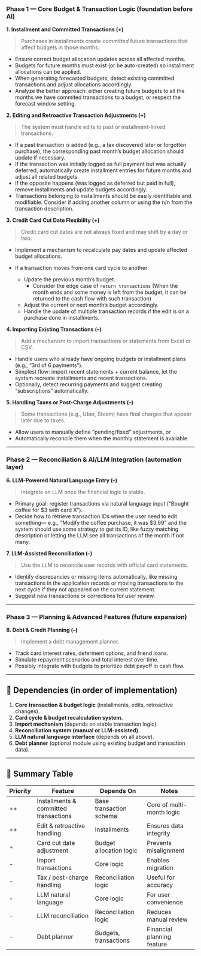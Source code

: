 
### **Phase 1 — Core Budget & Transaction Logic (foundation before AI)**

**1. Installment and Committed Transactions (+)**

> Purchases in installments create *committed* future transactions that affect budgets in those months.

* Ensure correct budget allocation updates across all affected months.
* Budgets for future months must exist (or be auto-created) so installment allocations can be applied.
* When generating forecasted budgets, detect existing committed transactions and adjust allocations accordingly.
* Analyze the better approach: either creating future budgets to all the months we have commited transactions to a budget, or respect the forecast window setting.

**2. Editing and Retroactive Transaction Adjustments (+)**

> The system must handle edits to past or installment-linked transactions.

* If a past transaction is added (e.g., a tax discovered later or forgotten purchase), the corresponding past month’s budget allocation should update if necessary.
* If the transaction was initially logged as full payment but was actually deferred, automatically create installment entries for future months and adjust all related budgets.
* If the opposite happens (was logged as deferred but paid in full), remove installments and update budgets accordingly.
* Transactions belonging to installments should be easily identifiable and modifiable. Consider if adding another column or using the n/n from the transaction description.

**3. Credit Card Cut Date Flexibility (+)**

> Credit card cut dates are not always fixed and may shift by a day or two.

* Implement a mechanism to recalculate pay dates and update affected budget allocations.
* If a transaction moves from one card cycle to another:

  * Update the previous month’s budget.
    * Consider the edge case of `return transactions` (When the month ends and some money is left from the budget, it can be returned to the cash flow with such transaction)
  * Adjust the current or next month’s budget accordingly.
  * Handle the update of multiple transaction records if the edit is on a purchase done in installments.


**4. Importing Existing Transactions (–)**

> Add a mechanism to import transactions or statements from Excel or CSV.

* Handle users who already have ongoing budgets or installment plans (e.g., “3rd of 6 payments”).
* Simplest flow: import recent statements + current balance, let the system recreate installments and recent transactions.
* Optionally, detect recurring payments and suggest creating “subscriptions” automatically.

**5. Handling Taxes or Post-Charge Adjustments (–)**

> Some transactions (e.g., Uber, Steam) have final charges that appear later due to taxes.

* Allow users to manually define “pending/fixed” adjustments, or
* Automatically reconcile them when the monthly statement is available.

---

### **Phase 2 — Reconciliation & AI/LLM Integration (automation layer)**

**6. LLM-Powered Natural Language Entry (–)**

> Integrate an LLM once the financial logic is stable.

* Primary goal: register transactions via natural language input (“Bought coffee for $3 with card X”).
* Decide how to retrieve transaction IDs when the user need to edit something— e.g., "Modify the coffee purchase, it was $3.99" and the system should use some strategy to get its ID, like fuzzy matching description or letting the LLM see all transactions of the month if not many.

**7. LLM-Assisted Reconciliation (–)**

> Use the LLM to reconcile user records with official card statements.

* Identify discrepancies or missing items automatically, like missing transactions in the application records or moving transactions to the next cycle if they not appeared on the current statement.
* Suggest new transactions or corrections for user review.

---

### **Phase 3 — Planning & Advanced Features (future expansion)**

**8. Debt & Credit Planning (–)**

> Implement a debt management planner.

* Track card interest rates, deferment options, and friend loans.
* Simulate repayment scenarios and total interest over time.
* Possibly integrate with budgets to prioritize debt payoff in cash flow.

---

## 🧩 Dependencies (in order of implementation)

1. **Core transaction & budget logic** (installments, edits, retroactive changes).
2. **Card cycle & budget recalculation system.**
3. **Import mechanism** (depends on stable transaction logic).
4. **Reconciliation system (manual or LLM-assisted).**
5. **LLM natural language interface** (depends on all above).
6. **Debt planner** (optional module using existing budget and transaction data).

---

## 🧠 Summary Table

| Priority | Feature                               | Depends On              | Notes                      |
| -------- | ------------------------------------- | ----------------------- | -------------------------- |
| ++       | Installments & committed transactions | Base transaction schema | Core of multi-month logic  |
| ++       | Edit & retroactive handling           | Installments            | Ensures data integrity     |
| +        | Card cut date adjustment              | Budget allocation logic | Prevents misalignment      |
| -        | Import transactions                   | Core logic              | Enables migration          |
| -        | Tax / post-charge handling            | Reconciliation logic    | Useful for accuracy        |
| -        | LLM natural language                  | Core logic              | For user convenience       |
| -        | LLM reconciliation                    | Reconciliation logic    | Reduces manual review      |
| -        | Debt planner                          | Budgets, transactions   | Financial planning feature |

